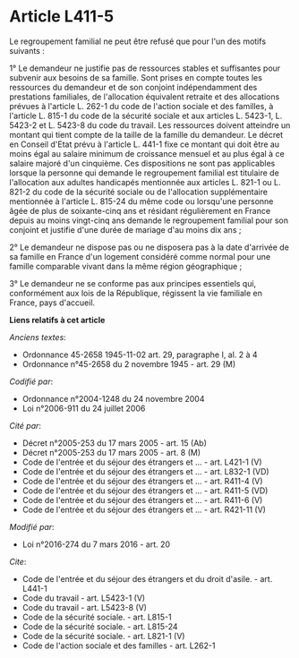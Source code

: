 # Article L411-5

Le regroupement familial ne peut être refusé que pour l'un des motifs suivants : 

1° Le demandeur ne justifie pas de ressources stables et suffisantes pour subvenir aux besoins de sa famille. Sont prises en
compte toutes les ressources du demandeur et de son conjoint indépendamment des prestations familiales, de l'allocation
équivalent retraite et des allocations prévues à l'article L. 262-1 du code de l'action sociale et des familles, à l'article
L. 815-1 du code de la sécurité sociale et aux articles L. 5423-1, L. 5423-2 et L. 5423-8 du code du travail. Les ressources
doivent atteindre un montant qui tient compte de la taille de la famille du demandeur. Le décret en Conseil d'Etat prévu à
l'article L. 441-1 fixe ce montant qui doit être au moins égal au salaire minimum de croissance mensuel et au plus égal à ce
salaire majoré d'un cinquième. Ces dispositions ne sont pas applicables lorsque la personne qui demande le regroupement
familial est titulaire de l'allocation aux adultes handicapés mentionnée aux articles L. 821-1 ou L. 821-2 du code de la
sécurité sociale ou de l'allocation supplémentaire mentionnée à l'article L. 815-24 du même code ou lorsqu'une personne âgée
de plus de soixante-cinq ans et résidant régulièrement en France depuis au moins vingt-cinq ans demande le regroupement
familial pour son conjoint et justifie d'une durée de mariage d'au moins dix ans ; 

2° Le demandeur ne dispose pas ou ne disposera pas à la date d'arrivée de sa famille en France d'un logement considéré comme
normal pour une famille comparable vivant dans la même région géographique ; 

3° Le demandeur ne se conforme pas aux principes essentiels qui, conformément aux lois de la République, régissent la vie
familiale en France, pays d'accueil.

**Liens relatifs à cet article**

_Anciens textes_:

  - Ordonnance 45-2658 1945-11-02 art. 29, paragraphe I, al. 2 à 4
  - Ordonnance n°45-2658 du 2 novembre 1945 - art. 29 (M)

_Codifié par_:

  - Ordonnance n°2004-1248 du 24 novembre 2004
  - Loi n°2006-911 du 24 juillet 2006

_Cité par_:

  - Décret n°2005-253 du 17 mars 2005 - art. 15 (Ab)
  - Décret n°2005-253 du 17 mars 2005 - art. 8 (M)
  - Code de l'entrée et du séjour des étrangers et ... - art. L421-1 (V)
  - Code de l'entrée et du séjour des étrangers et ... - art. L832-1 (VD)
  - Code de l'entrée et du séjour des étrangers et ... - art. R411-4 (V)
  - Code de l'entrée et du séjour des étrangers et ... - art. R411-5 (VD)
  - Code de l'entrée et du séjour des étrangers et ... - art. R411-6 (V)
  - Code de l'entrée et du séjour des étrangers et ... - art. R421-11 (V)

_Modifié par_:

  - Loi n°2016-274 du 7 mars 2016 - art. 20

_Cite_:

  - Code de l'entrée et du séjour des étrangers et du droit d'asile. - art. L441-1
  - Code du travail - art. L5423-1 (V)
  - Code du travail - art. L5423-8 (V)
  - Code de la sécurité sociale. - art. L815-1
  - Code de la sécurité sociale. - art. L815-24
  - Code de la sécurité sociale. - art. L821-1 (V)
  - Code de l'action sociale et des familles - art. L262-1
